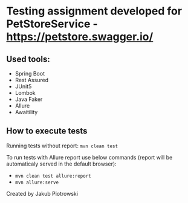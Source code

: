 # Testing assignment developed for PetStoreService - https://petstore.swagger.io/

## Used tools:

* Spring Boot 
* Rest Assured
* JUnit5
* Lombok
* Java Faker
* Allure
* Awaitility

## How to execute tests

Running tests without report: `mvn clean test`

To run tests with Allure report use below commands (report will be automaticaly served in the default browser):

* `mvn clean test allure:report`
* `mvn allure:serve`
    
  
Created by Jakub Piotrowski
